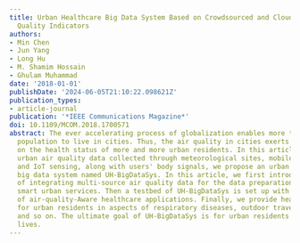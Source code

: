 ```yaml
---
title: Urban Healthcare Big Data System Based on Crowdsourced and Cloud-Based Air
  Quality Indicators
authors:
- Min Chen
- Jun Yang
- Long Hu
- M. Shamim Hossain
- Ghulam Muhammad
date: '2018-01-01'
publishDate: '2024-06-05T21:10:22.098621Z'
publication_types:
- article-journal
publication: '*IEEE Communications Magazine*'
doi: 10.1109/MCOM.2018.1700571
abstract: The ever accelerating process of globalization enables more than half the
  population to live in cities. Thus, the air quality in cities exerts critical influence
  on the health status of more and more urban residents. In this article, based on
  urban air quality data collected through meteorological sites, mobile crowdsourcing,
  and IoT sensing, along with users' body signals, we propose an urban healthcare
  big data system named UH-BigDataSys. In this article, we first introduce a method
  of integrating multi-source air quality data for the data preparation of artificial-intelligence-based
  smart urban services. Then a testbed of UH-BigDataSys is set up with the deployment
  of air-quality-Aware healthcare applications. Finally, we provide health guidance
  for urban residents in aspects of respiratory diseases, outdoor travel, sleep quality,
  and so on. The ultimate goal of UH-BigDataSys is for urban residents to lead healthier
  lives.
---
```

